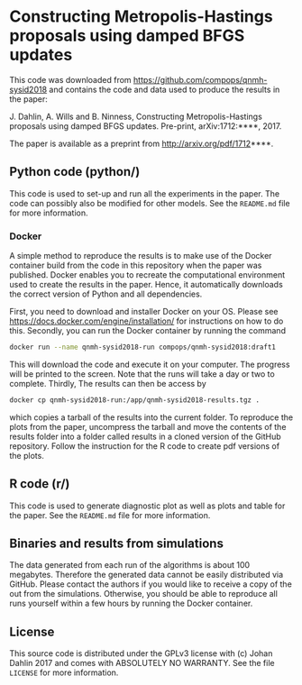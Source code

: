 # Constructing Metropolis-Hastings proposals using damped BFGS updates
This code was downloaded from https://github.com/compops/qnmh-sysid2018 and contains the code and data used to produce the results in the paper:

J. Dahlin, A. Wills and B. Ninness, Constructing Metropolis-Hastings proposals using damped BFGS updates. Pre-print, arXiv:1712:****, 2017.

The paper is available as a preprint from http://arxiv.org/pdf/1712****.

## Python code (python/)
This code is used to set-up and run all the experiments in the paper. The code can possibly also be modified for other models. See the `README.md` file for more information.

### Docker
A simple method to reproduce the results is to make use of the Docker container build from the code in this repository when the paper was published. Docker enables you to recreate the computational environment used to create the results in the paper. Hence, it automatically downloads the correct version of Python and all dependencies.

First, you need to download and installer Docker on your OS. Please see https://docs.docker.com/engine/installation/ for instructions on how to do this. Secondly, you can run the Docker container by running the command
``` bash
docker run --name qnmh-sysid2018-run compops/qnmh-sysid2018:draft1
```
This will download the code and execute it on your computer. The progress will be printed to the screen. Note that the runs will take a day or two to complete. Thirdly, The results can then be access by
``` bash
docker cp qnmh-sysid2018-run:/app/qnmh-sysid2018-results.tgz .
```
which copies a tarball of the results into the current folder. To reproduce the plots from the paper, uncompress the tarball and move the contents of the results folder into a folder called results in a cloned version of the GitHub repository. Follow the instruction for the R code to create pdf versions of the plots.

## R code (r/)
This code is used to generate diagnostic plot as well as plots and table for the paper. See the `README.md` file for more information.

## Binaries and results from simulations
The data generated from each run of the algorithms is about 100 megabytes. Therefore the generated data cannot be easily distributed via GitHub. Please contact the authors if you would like to receive a copy of the out from the simulations. Otherwise, you should be able to reproduce all runs yourself within a few hours by running the Docker container.

## License
This source code is distributed under the GPLv3 license with (c) Johan Dahlin 2017 and comes with ABSOLUTELY NO WARRANTY. See the file `LICENSE` for more information.
